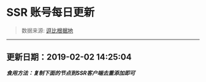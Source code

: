 # SSR 账号每日更新 
> 数据来源: [逗比根据地](https://doub.io/sszhfx/) 
----------------------------------------------
## 更新日期：2019-02-02 14:25:04 
***食用方法：复制下面的节点到SSR客户端去重添加即可***

 